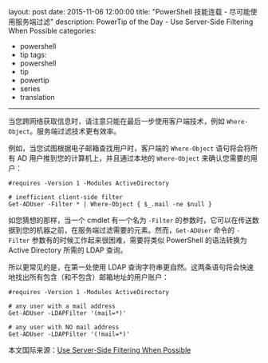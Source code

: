 ﻿layout: post
date: 2015-11-06 12:00:00
title: "PowerShell 技能连载 - 尽可能使用服务端过滤"
description: PowerTip of the Day - Use Server-Side Filtering When Possible
categories:
- powershell
- tip
tags:
- powershell
- tip
- powertip
- series
- translation
---
当您跨网络获取信息时，请注意只能在最后一步使用客户端技术，例如 `Where-Object`。服务端过滤技术更有效率。

例如，当您试图根据电子邮箱查找用户时，客户端的 `Where-Object` 语句将会将所有 AD 用户推到您的计算机上，并且通过本地的 `Where-Object` 来确认您需要的用户：

    #requires -Version 1 -Modules ActiveDirectory
    
    # inefficient client-side filter
    Get-ADUser -Filter * | Where-Object { $_.mail -ne $null }

如您猜想的那样，当一个 cmdlet 有一个名为 `-Filter` 的参数时，它可以在传送数据到您的机器之前，在服务端过滤需要的元素。然而，`Get-ADUser` 命令的 `-Filter` 参数有的时候工作起来很困难，需要将类似 PowerShell 的语法转换为 Active Directory 所需的 LDAP 查询。

所以更常见的是，在第一处使用 LDAP 查询字符串更自然。这两条语句将会快速地找出所有包含（和不包含）邮箱地址的用户账户：

    #requires -Version 1 -Modules ActiveDirectory
    
    # any user with a mail address
    Get-ADUser -LDAPFilter '(mail=*)'
    
    # any user with NO mail address
    Get-ADUser -LDAPFilter '(!mail=*)'

<!--more-->
本文国际来源：[Use Server-Side Filtering When Possible](http://community.idera.com/powershell/powertips/b/tips/posts/use-server-side-filtering-when-possible)
